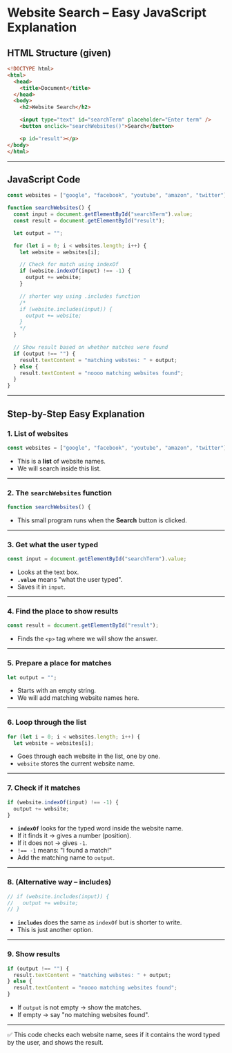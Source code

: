 # Website Search – Easy JavaScript Explanation

## HTML Structure (given)
```html
<!DOCTYPE html>
<html>
  <head>
    <title>Document</title>
  </head>
  <body>
    <h2>Website Search</h2>

    <input type="text" id="searchTerm" placeholder="Enter term" />
    <button onclick="searchWebsites()">Search</button>

    <p id="result"></p>
</body>
</html>
```

---

## JavaScript Code
```javascript
const websites = ["google", "facebook", "youtube", "amazon", "twitter"];

function searchWebsites() {
  const input = document.getElementById("searchTerm").value;
  const result = document.getElementById("result");

  let output = "";

  for (let i = 0; i < websites.length; i++) {
    let website = websites[i];

    // Check for match using indexOf
    if (website.indexOf(input) !== -1) {
      output += website;
    }

    // shorter way using .includes function
    /*
    if (website.includes(input)) {
      output += website;
    }
    */
  }

  // Show result based on whether matches were found
  if (output !== "") {
    result.textContent = "matching webstes: " + output;
  } else {
    result.textContent = "noooo matching websites found";
  }
}
```

---

## Step-by-Step Easy Explanation

### 1. List of websites
```javascript
const websites = ["google", "facebook", "youtube", "amazon", "twitter"];
```
- This is a **list** of website names.  
- We will search inside this list.

---

### 2. The `searchWebsites` function
```javascript
function searchWebsites() {
```
- This small program runs when the **Search** button is clicked.

---

### 3. Get what the user typed
```javascript
const input = document.getElementById("searchTerm").value;
```
- Looks at the text box.  
- **`.value`** means "what the user typed".  
- Saves it in `input`.

---

### 4. Find the place to show results
```javascript
const result = document.getElementById("result");
```
- Finds the `<p>` tag where we will show the answer.

---

### 5. Prepare a place for matches
```javascript
let output = "";
```
- Starts with an empty string.  
- We will add matching website names here.

---

### 6. Loop through the list
```javascript
for (let i = 0; i < websites.length; i++) {
  let website = websites[i];
```
- Goes through each website in the list, one by one.  
- `website` stores the current website name.

---

### 7. Check if it matches
```javascript
if (website.indexOf(input) !== -1) {
  output += website;
}
```
- **`indexOf`** looks for the typed word inside the website name.  
- If it finds it → gives a number (position).  
- If it does not → gives `-1`.  
- `!== -1` means: "I found a match!"  
- Add the matching name to `output`.

---

### 8. (Alternative way – includes)
```javascript
// if (website.includes(input)) {
//   output += website;
// }
```
- **`includes`** does the same as `indexOf` but is shorter to write.  
- This is just another option.

---

### 9. Show results
```javascript
if (output !== "") {
  result.textContent = "matching webstes: " + output;
} else {
  result.textContent = "noooo matching websites found";
}
```
- If `output` is not empty → show the matches.  
- If empty → say "no matching websites found".

---

✅ This code checks each website name, sees if it contains the word typed by the user, and shows the result.
